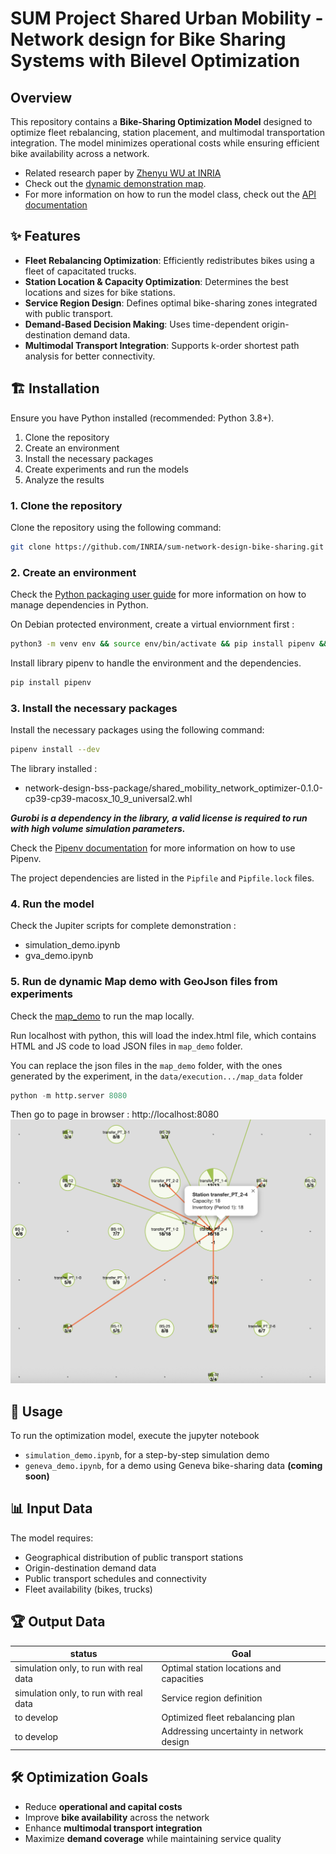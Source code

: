 # SUM Project Shared Urban Mobility - Network design for Bike Sharing Systems with Bilevel Optimization


## Overview
This repository contains a **Bike-Sharing Optimization Model** designed to optimize fleet rebalancing, station placement, and multimodal transportation integration. The model minimizes operational costs while ensuring efficient bike availability across a network.

- Related research paper by [Zhenyu WU at INRIA](doc/Network_Design_BSS_PT_Zhenyu_0327.pdf)
- Check out the [dynamic demonstration map](https://inria.github.io/sum-network-design-bike-sharing). 
- For more information on how to run the model class, check out the [API documentation](https://inria.github.io/sum-network-design-bike-sharing/network-design-bss-package/docs)


## ✨ Features
- **Fleet Rebalancing Optimization**: Efficiently redistributes bikes using a fleet of capacitated trucks.
- **Station Location & Capacity Optimization**: Determines the best locations and sizes for bike stations.
- **Service Region Design**: Defines optimal bike-sharing zones integrated with public transport.
- **Demand-Based Decision Making**: Uses time-dependent origin-destination demand data.
- **Multimodal Transport Integration**: Supports k-order shortest path analysis for better connectivity.

## 🏗️ Installation
Ensure you have Python installed (recommended: Python 3.8+). 
1. Clone the repository
2. Create an environment
3. Install the necessary packages
4. Create experiments and run the models
5. Analyze the results

### 1. Clone the repository
Clone the repository using the following command:
```bash
git clone https://github.com/INRIA/sum-network-design-bike-sharing.git
```

### 2. Create an environment

Check the [Python packaging user guide](https://packaging.python.org/en/latest/tutorials/managing-dependencies/) for more information on how to manage dependencies in Python.

On Debian protected environment, create a virtual enviornment first :
```bash
python3 -m venv env && source env/bin/activate && pip install pipenv && pipenv install --dev
```

Install library pipenv to handle the environment and the dependencies.
```bash
pip install pipenv
```

### 3. Install the necessary packages
Install the necessary packages using the following command:
```bash
pipenv install --dev
```
The library installed : 
- network-design-bss-package/shared_mobility_network_optimizer-0.1.0-cp39-cp39-macosx_10_9_universal2.whl

***Gurobi is a dependency in the library, a valid license is required to run with high volume simulation parameters.***

Check the [Pipenv documentation](https://pipenv.pypa.io/en/latest) for more information on how to use Pipenv.

The project dependencies are listed in the `Pipfile` and `Pipfile.lock` files.

### 4. Run the model 
Check the Jupiter scripts for complete demonstration : 
- simulation_demo.ipynb
- gva_demo.ipynb 


### 5. Run de dynamic Map demo with GeoJson files from experiments

Check the [map_demo](map_demo/README.md) to run the map locally. 

Run localhost with python, this will load the index.html file, which contains HTML and JS code to load JSON files in `map_demo` folder.

You can replace the json files in the `map_demo` folder, with the ones generated by the experiment, in the `data/execution.../map_data` folder

```py
python -m http.server 8080 
```

Then go to page in browser : http://localhost:8080
![Map Preview](map_demo/map_preview.png)


## 🚀 Usage
To run the optimization model, execute the jupyter notebook 
- `simulation_demo.ipynb`, for a step-by-step simulation demo
- `geneva_demo.ipynb`, for a demo using Geneva bike-sharing data **(coming soon)**

## 📊 Input Data
The model requires:
- Geographical distribution of public transport stations
- Origin-destination demand data
- Public transport schedules and connectivity
- Fleet availability (bikes, trucks)

## 🏆 Output Data
| status | Goal |
| ----------- | ----------- |
| simulation only, to run with real data | Optimal station locations and capacities |
| simulation only, to run with real data | Service region definition |
| to develop | Optimized fleet rebalancing plan |
| to develop | Addressing uncertainty in network design |

## 🛠 Optimization Goals
- Reduce **operational and capital costs**
- Improve **bike availability** across the network
- Enhance **multimodal transport integration**
- Maximize **demand coverage** while maintaining service quality


